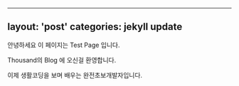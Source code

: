 
---
layout: 'post'
categories: jekyll update
---
안녕하세요 이 페이지는 Test  Page 입니다.

Thousand의 Blog 에 오신걸 환영합니다.

이제 생활코딩을 보며 배우는 완전초보개발자입니다.


[jekyll-docs]: https://jekyllrb.com/docs/home
[jekyll-gh]:   https://github.com/jekyll/jekyll
[jekyll-talk]: https://talk.jekyllrb.com/
